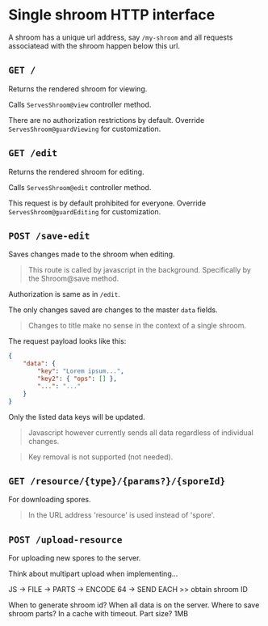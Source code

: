 Single shroom HTTP interface
============================

A shroom has a unique url address, say `/my-shroom` and all requests
associatead with the shroom happen below this url.


`GET /`
-------

Returns the rendered shroom for viewing.

Calls `ServesShroom@view` controller method.

There are no authorization restrictions by default. Override
`ServesShroom@guardViewing` for customization.


`GET /edit`
-----------

Returns the rendered shroom for editing.

Calls `ServesShroom@edit` controller method.

This request is by default prohibited for everyone. Override
`ServesShroom@guardEditing` for customization.


`POST /save-edit`
-----------------

Saves changes made to the shroom when editing.

> This route is called by javascript in the background. Specifically
> by the Shroom@save method.

Authorization is same as in `/edit`.

The only changes saved are changes to the master `data` fields.

> Changes to title make no sense in the context of a single shroom.

The request payload looks like this:

```json
{
    "data": {
        "key": "Lorem ipsum...",
        "key2": { "ops": [] },
        "...": "..."
    }
}
```

Only the listed data keys will be updated.

> Javascript however currently sends all data regardless of individual changes.

> Key removal is not supported (not needed).


`GET /resource/{type}/{params?}/{sporeId}`
------------------------------------------

For downloading spores.

> In the URL address 'resource' is used instead of 'spore'.


`POST /upload-resource`
-----------------------

For uploading new spores to the server.

Think about multipart upload when implementing...

JS -> FILE -> PARTS -> ENCODE 64 -> SEND EACH >> obtain shroom ID

When to generate shroom id? When all data is on the server.
Where to save shroom parts? In a cache with timeout.
Part size? 1MB